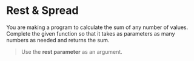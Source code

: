 # Rest & Spread

You are making a program to calculate the sum of any number of values. Complete the given function so that it takes as parameters as many numbers as needed and returns the sum.

>Use the **rest parameter** as an argument.